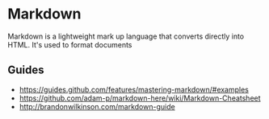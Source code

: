 # Markdown

Markdown is a lightweight mark up language that converts directly into HTML. It's used to format documents

## Guides

* <https://guides.github.com/features/mastering-markdown/#examples>
* <https://github.com/adam-p/markdown-here/wiki/Markdown-Cheatsheet>
* <http://brandonwilkinson.com/markdown-guide>
